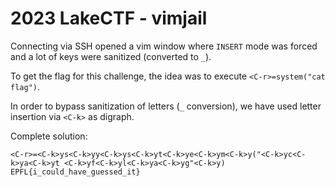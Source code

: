 # 2023 LakeCTF - vimjail

Connecting via SSH opened a vim window where `INSERT` mode was forced and a lot of keys were sanitized (converted to `_`).

To get the flag for this challenge, the idea was to execute `<C-r>=system("cat flag")`.

In order to bypass sanitization of letters (`_` conversion), we have used letter insertion via `<C-k>` as digraph.

Complete solution:
```
<C-r>=<C-k>ys<C-k>yy<C-k>ys<C-k>yt<C-k>ye<C-k>ym<C-k>y("<C-k>yc<C-k>ya<C-k>yt <C-k>yf<C-k>yl<C-k>ya<C-k>yg"<C-k>y)
EPFL{i_could_have_guessed_it}
```
